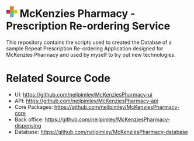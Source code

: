 <img src="https://github.com/neilpimley/McKenziesPharmacy-ui/raw/master/src/assets/images/cross.png" height="30" /> McKenzies Pharmacy - Prescription Re-ordering Service
================================

This repository contains the scripts used to created the Databse of a sample Repeat Prescription Re-ordering Application designed for McKenzies Pharmacy and used by myself to try out new technologies.

# Related Source Code
- UI: https://github.com/neilpimley/McKenziesPharmacy-ui
- API: https://github.com/neilpimley/McKenziesPharmacy-api
- Core Packages: https://github.com/neilpimley/McKenziesPharmacy-core
- Back office: https://github.com/neilpimley/McKenziesPharmacy-dispensing
- Database: https://github.com/neilpimley/McKenziesPharmacy-database
